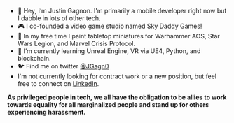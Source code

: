 - 👋 Hey, I’m Justin Gagnon. I'm primarily a mobile developer right now but I dabble in lots of other tech.
- 🎮 I co-founded a video game studio named Sky Daddy Games!
- 🎨 In my free time I paint tabletop miniatures for Warhammer AOS, Star Wars Legion, and Marvel Crisis Protocol.
- 🌱 I’m currently learning Unreal Engine, VR via UE4, Python, and blockchain.
- 🐦 Find me on twitter [@JGagn0](https://twitter.com/jgagn0)
- I'm not currently looking for contract work or a new position, but feel free to connect on [LinkedIn](www.linkedin.com/in/justin-gagnon-5155612a).

**As privileged people in tech, we all have the obligation to be allies to work towards equality for all marginalized people and stand up for others experiencing harassment.**


<!---
JGagn0n/JGagn0n is a ✨ special ✨ repository because its `README.md` (this file) appears on your GitHub profile.
You can click the Preview link to take a look at your changes.
--->
